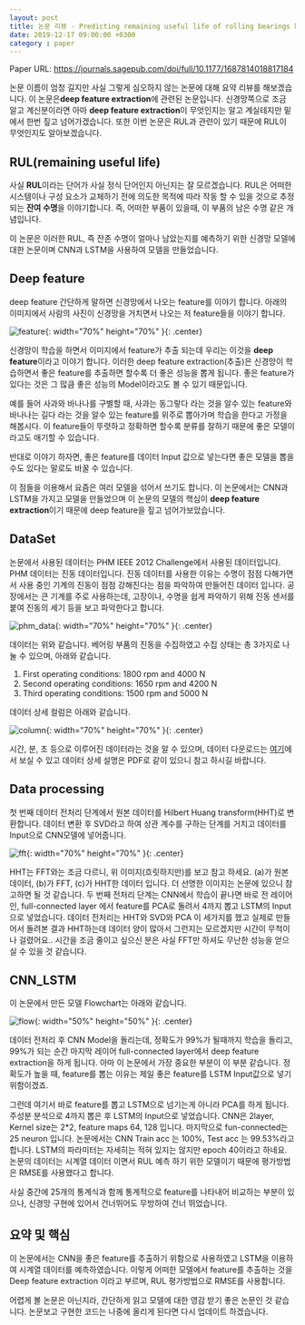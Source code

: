 ```yaml
---
layout: post
title: 논문 리뷰 - Predicting remaining useful life of rolling bearings based on deep feature representation and long short-term memory neural network
date: 2019-12-17 09:00:00 +0300
category : paper
---
```


Paper URL: <https://journals.sagepub.com/doi/full/10.1177/1687814018817184>

논문 이름이 엄청 길지만 사실 그렇게 심오하지 않는 논문에 대해 요약 리뷰를 해보겠습니다. 이 논문은**deep feature extraction**에 관련된 논문입니다. 신경망쪽으로 조금 알고 계신분이라면 아마 **deep feature extraction**이 무엇인지는 알고 계실테지만 밑에서 한번 짚고 넘어가겠습니다. 또한 이번 논문은 RUL과 관련이 있기 때문에 RUL이 무엇인지도 알아보겠습니다. 

## RUL(remaining useful life)

사실 **RUL**이라는 단어가 사실 정식 단어인지 아닌지는 잘 모르겠습니다. RUL은 어떠한 시스템이나 구성 요소가 교체하기 전에 의도한 목적에 따라 작동 할 수 있을 것으로 추정되는 **잔여 수명**을 이야기합니다. 즉, 어떠한 부품이 있을때, 이 부품의 남은 수명 같은 개념입니다. 

이 논문은 이러한 RUL, 즉 잔존 수명이 얼마나 남았는지를 예측하기 위한 신경망 모델에 대한 논문이며 CNN과 LSTM을 사용하여 모델을 만들었습니다. 

## Deep feature 

deep feature 간단하게 말하면 신경망에서 나오는 feature를 이야기 합니다. 아래의 이미지에서 사람의 사진이 신경망을 거치면서 나오는 저 feature들을 이야기 합니다. 

![feature](/public/img/feature.png){: width="70%" height="70%" }{: .center}

신경망이 학습을 하면서 이미지에서 feature가 추출 되는데 우리는 이것을 **deep feature**이라고 이야기 합니다. 이러한 deep feature extraction(추출)은 신경망이 학습하면서 좋은 feature를 추출하면 할수록 더 좋은 성능을 뽑게 됩니다. 좋은 feature가 있다는 것은 그 많큼 좋은 성능의 Model이라고도 볼 수 있기 때문입니다.  

예를 들어 사과와 바나나를 구별할 때, 사과는 동그랗다 라는 것을 알수 있는 feature와 바나나는 길다 라는 것을 알수 있는 feature를 위주로 뽑아가며 학습을 한다고 가정을 해봅시다. 이 feature들이 뚜렷하고 정확하면 할수록 분류를 잘하기 때문에 좋은 모델이라고도 애기할 수 있습니다.   

반대로 이야기 하자면, 좋은 feature를 데이터 Input 값으로 넣는다면 좋은 모델을 뽑을수도 있다는 말로도 바꿀 수 있습니다.  

이 점들을 이용해서 요즘은 여러 모델을 섞어서 쓰기도 합니다. 이 논문에서는 CNN과 LSTM을 가지고 모델을 만들었으며 이 논문의 모델의 핵심이 **deep feature extraction**이기 때문에 deep feature을 짚고 넘어가보았습니다. 

## DataSet

논문에서 사용된 데이터는 PHM IEEE 2012 Challenge에서 사용된 데이터입니다. PHM 데이터는 진동 데이터입니다. 진동 데이터를 사용한 이유는 수명이 점점 다해가면서 사용 중인 기계의 진동이 점점 강해진다는 점을 파악하여 만들어진 데이터 입니다. 공장에서는 큰 기계를 주로 사용하는데, 고장이나, 수명을 쉽게 파악하기 위해 진동 센서를 붙여 진동의 세기 등을 보고 파악한다고 합니다. 

![phm_data](/public/img/phm_data.png){: width="70%" height="70%" }{: .center}

데이터는 위와 같습니다. 베어링 부품의 진동을 수집하였고 수집 상태는 총 3가지로 나눌 수 있으며, 아래와 같습니다.


1. First operating conditions: 1800 rpm and 4000 N
2. Second operating conditions: 1650 rpm and 4200 N
3. Third operating conditions: 1500 rpm and 5000 N

데이터 상세 컬럼은 아래와 같습니다.  

![column](/public/img/column.png){: width="70%" height="70%" }{: .center}

시간, 분, 초 등으로 이루어진 데이터라는 것을 알 수 있으며, 데이터 다운로드는 [여기](https://github.com/wkzs111/phm-ieee-2012-data-challenge-dataset)에서 보실 수 있고 데이터 상세 설명은 PDF로 같이 있으니 참고 하시길 바랍니다. 

## Data processing  

첫 번째 데이터 전처리 단계에서 원본 데이터를 Hilbert Huang transform(HHT)로 변환합니다. 데이터 변환 후 SVD라고 하여 상관 계수를 구하는 단계를 거치고 데이터를 Input으로 CNN모델에 넣어줍니다.  

![fft](/public/img/fft.png){: width="70%" height="70%" }{: .center}

HHT는 FFT와는 조금 다르니, 위 이미지(흐릿하지만)를 보고 참고 하세요. (a)가 원본 데이터, (b)가 FFT, (c)가 HHT한 데이터 입니다. 더 선명한 이미지는 논문에 있으니 참고하면 될 것 같습니다. 두 번째 전처리 단계는 CNN에서 학습이 끝나면 바로 전 레이어인, full-connected layer 에서 feature를 PCA로 돌려서 4까지 뽑고 LSTM의 Input으로 넣었습니다. 데이터 전처리는 HHT와 SVD와 PCA 이 세가지를 했고 실제로 만들어서 돌려본 결과 HHT하는데 데이터 양이 많아서 그런지는 모르겠지만 시간이 무척이나 걸렸어요.. 시간을 조금 줄이고 싶으신 분은 사실 FFT만 하셔도 무난한 성능을 얻으실 수 있을 것 같습니다. 

## CNN_LSTM  

이 논문에서 만든 모델 Flowchart는 아래와 같습니다. 

![flow](/public/img/flow.png){: width="50%" height="50%" }{: .center}

데이터 전처리 후 CNN Model을 돌리는데, 정확도가 99%가 될때까지 학습을 돌리고, 99%가 되는 순간 마지막 레이어 full-connected layer에서 deep feature extraction을 하게 됩니다. 아마 이 논문에서 가장 중요한 부분이 이 부분 같습니다. 정확도가 높을 때, feature를 뽑는 이유는 제일 좋은 feature를 LSTM Input값으로 넣기 위함이겠죠. 

그런데 여기서 바로 feature를 뽑고 LSTM으로 넘기는게 아니라 PCA를 하게 됩니다. 주성분 분석으로 4까지 뽑은 후 LSTM의 Input으로 넣었습니다. CNN은 2layer, Kernel size는 2*2, feature maps 64, 128 입니다. 마지막으로 fun-connected는 25 neuron 입니다. 논문에서는 CNN Train acc 는 100%, Test acc 는 99.53%라고 합니다. LSTM의 파라미터는 자세히는 적혀 있지는 않지만 epoch 40이라고 하네요. 논문의 데이터는 시계열 데이터 이면서 RUL 예측 하기 위한 모델이기 때문에 평가방법은 RMSE를 사용했다고 합니다. 

사실 중간에 25개의 통계식과 함께 통계적으로 feature를 나타내어 비교하는 부분이 있으나, 신경망 구현에 있어서 건너뛰어도 무방하여 건너 뛰었습니다. 

## 요약 및 핵심

이 논문에서는 CNN을 좋은 feature를 추출하기 위함으로 사용하였고 LSTM을 이용하여 시계열 데이터를 예측하였습니다. 이렇게 어떠한 모델에서 feature를 추출하는 것을 Deep feature extraction 이라고 부르며, RUL 평가방법으로 RMSE를 사용합니다.  

어렵게 볼 논문은 아닌지라, 간단하게 읽고 모델에 대한 영감 받기 좋은 논문인 것 같습니다. 논문보고 구현한 코드는 나중에 올리게 된다면 다시 업데이트 하겠습니다.

